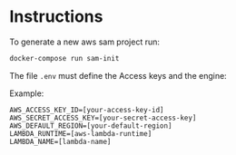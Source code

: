 # Instructions

To generate a new aws sam project run:

```bash
docker-compose run sam-init
```

The file `.env` must define the Access keys and the engine:

Example:

```properties
AWS_ACCESS_KEY_ID=[your-access-key-id]
AWS_SECRET_ACCESS_KEY=[your-secret-access-key]
AWS_DEFAULT_REGION=[your-default-region]
LAMBDA_RUNTIME=[aws-lambda-runtime]
LAMBDA_NAME=[lambda-name]
```